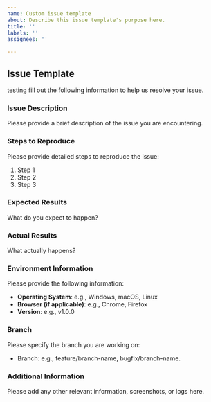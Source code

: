 ```yaml
---
name: Custom issue template
about: Describe this issue template's purpose here.
title: ''
labels: ''
assignees: ''

---
```


## Issue Template
testing fill out the following information to help us resolve your issue.

### Issue Description
Please provide a brief description of the issue you are encountering.

### Steps to Reproduce
Please provide detailed steps to reproduce the issue:
1. Step 1
2. Step 2
3. Step 3

### Expected Results
What do you expect to happen?

### Actual Results
What actually happens?

### Environment Information
Please provide the following information:
- **Operating System**: e.g., Windows, macOS, Linux
- **Browser (if applicable)**: e.g., Chrome, Firefox
- **Version**: e.g., v1.0.0

### Branch
Please specify the branch you are working on:
- Branch: e.g., feature/branch-name, bugfix/branch-name.

### Additional Information
Please add any other relevant information, screenshots, or logs here.
